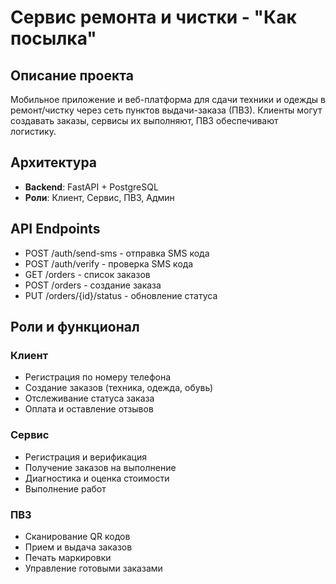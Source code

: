 # Сервис ремонта и чистки - "Как посылка"

## Описание проекта
Мобильное приложение и веб-платформа для сдачи техники и одежды в ремонт/чистку через сеть пунктов выдачи-заказа (ПВЗ). Клиенты могут создавать заказы, сервисы их выполняют, ПВЗ обеспечивают логистику.

## Архитектура
- **Backend**: FastAPI + PostgreSQL
- **Роли**: Клиент, Сервис, ПВЗ, Админ

## API Endpoints
- POST /auth/send-sms - отправка SMS кода
- POST /auth/verify - проверка SMS кода
- GET /orders - список заказов
- POST /orders - создание заказа
- PUT /orders/{id}/status - обновление статуса

## Роли и функционал

### Клиент
- Регистрация по номеру телефона
- Создание заказов (техника, одежда, обувь)
- Отслеживание статуса заказа
- Оплата и оставление отзывов

### Сервис
- Регистрация и верификация
- Получение заказов на выполнение
- Диагностика и оценка стоимости
- Выполнение работ

### ПВЗ
- Сканирование QR кодов
- Прием и выдача заказов
- Печать маркировки
- Управление готовыми заказами

